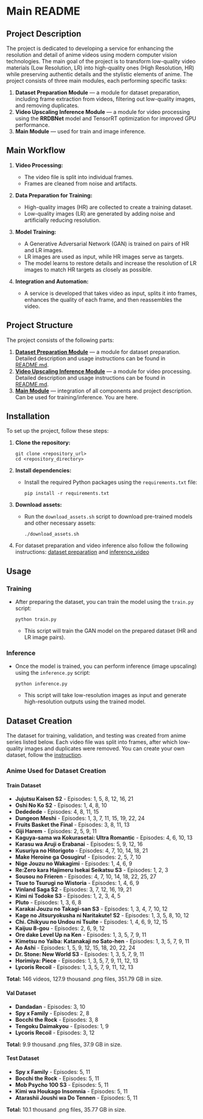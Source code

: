 # Main README

## Project Description

The project is dedicated to developing a service for enhancing the resolution and detail of anime videos using modern computer vision technologies. The main goal of the project is to transform low-quality video materials (Low Resolution, LR) into high-quality ones (High Resolution, HR) while preserving authentic details and the stylistic elements of anime. The project consists of three main modules, each performing specific tasks:

1. **Dataset Preparation Module** — a module for dataset preparation, including frame extraction from videos, filtering out low-quality images, and removing duplicates.
2. **Video Upscaling Inference Module** — a module for video processing using the **RRDBNet** model and TensorRT optimization for improved GPU performance.
3. **Main Module** — used for train and image inference.

## Main Workflow

1. **Video Processing:**
   - The video file is split into individual frames.
   - Frames are cleaned from noise and artifacts.

2. **Data Preparation for Training:**
   - High-quality images (HR) are collected to create a training dataset.
   - Low-quality images (LR) are generated by adding noise and artificially reducing resolution.

3. **Model Training:**
   - A Generative Adversarial Network (GAN) is trained on pairs of HR and LR images.
   - LR images are used as input, while HR images serve as targets.
   - The model learns to restore details and increase the resolution of LR images to match HR targets as closely as possible.

4. **Integration and Automation:**
   - A service is developed that takes video as input, splits it into frames, enhances the quality of each frame, and then reassembles the video.


## Project Structure

The project consists of the following parts:

1. **[Dataset Preparation Module](dataset_preparation/)** — a module for dataset preparation. Detailed description and usage instructions can be found in [README.md](dataset_preparation/README.md).
2. **[Video Upscaling Inference Module](inference_video/)** — a module for video processing. Detailed description and usage instructions can be found in [README.md](inference_video/README.md).
3. **[Main Module](README.md)** — integration of all components and project description. Can be used for training/inference. You are here.

## Installation

To set up the project, follow these steps:

1. **Clone the repository:**
   ```
   git clone <repository_url>
   cd <repository_directory>
   ```

2. **Install dependencies:**
   - Install the required Python packages using the `requirements.txt` file:
     ```
     pip install -r requirements.txt
     ```

3. **Download assets:**
   - Run the `download_assets.sh` script to download pre-trained models and other necessary assets:
     ```
     ./download_assets.sh
     ```
4. For dataset preparation and video inference also follow the following instructions: [dataset preparation](dataset_preparation/README.md) and [inference_video](inference_video/README.md)
## Usage

### Training
- After preparing the dataset, you can train the model using the `train.py` script:
  ```
  python train.py
  ```
  - This script will train the GAN model on the prepared dataset (HR and LR image pairs).

### Inference
- Once the model is trained, you can perform inference (image upscaling) using the `inference.py` script:
  ```
  python inference.py
  ```
  - This script will take low-resolution images as input and generate high-resolution outputs using the trained model.

## Dataset Creation

The dataset for training, validation, and testing was created from anime series listed below. Each video file was split into frames, after which low-quality images and duplicates were removed.
You can create your own dataset, follow the [instruction](dataset_preparation/README.md).

### Anime Used for Dataset Creation

#### Train Dataset
- **Jujutsu Kaisen S2** - Episodes: 1, 5, 8, 12, 16, 21
- **Oshi No Ko S2** - Episodes: 1, 4, 8, 10
- **Dededede** - Episodes: 4, 8, 11, 15
- **Dungeon Meshi** - Episodes: 1, 3, 7, 11, 15, 19, 22, 24
- **Fruits Basket the Final** - Episodes: 3, 8, 11, 13
- **Giji Harem** - Episodes: 2, 5, 9, 11
- **Kaguya-sama wa Kokurasetai: Ultra Romantic** - Episodes: 4, 6, 10, 13
- **Karasu wa Aruji o Erabanai** - Episodes: 5, 9, 12, 16
- **Kusuriya no Hitorigoto** - Episodes: 4, 7, 10, 14, 18, 21
- **Make Heroine ga Oosugiru!** - Episodes: 2, 5, 7, 10
- **Nige Jouzu no Wakagimi** - Episodes: 1, 4, 6, 9
- **Re:Zero kara Hajimeru Isekai Seikatsu S3** - Episodes: 1, 2, 3
- **Sousou no Frieren** - Episodes: 4, 7, 10, 14, 18, 22, 25, 27
- **Tsue to Tsurugi no Wistoria** - Episodes: 1, 4, 6, 9
- **Vinland Saga S2** - Episodes: 3, 7, 12, 16, 19, 21
- **Kimi ni Todoke S3** - Episodes: 1, 2, 3, 4, 5
- **Pluto** - Episodes: 1, 3, 6, 8
- **Karakai Jouzu no Takagi-san S3** - Episodes: 1, 3, 4, 7, 10, 12
- **Kage no Jitsuryokusha ni Naritakute! S2** - Episodes: 1, 3, 5, 8, 10, 12
- **Chi. Chikyuu no Undou ni Tsuite** - Episodes: 1, 4, 6, 9, 12, 15
- **Kaijuu 8-gou** - Episodes: 2, 6, 9, 12
- **Ore dake Level Up na Ken** - Episodes: 1, 3, 5, 7, 9, 11
- **Kimetsu no Yaiba: Katanakaji no Sato-hen** - Episodes: 1, 3, 5, 7, 9, 11
- **Ao Ashi** - Episodes: 1, 5, 9, 12, 15, 18, 20, 22, 24
- **Dr. Stone: New World S3** - Episodes: 1, 3, 5, 7, 9, 11
- **Horimiya: Piece** - Episodes: 1, 3, 5, 7, 9, 11, 12, 13
- **Lycoris Recoil** - Episodes: 1, 3, 5, 7, 9, 11, 12, 13

**Total:** 146 videos, 127.9 thousand .png files, 351.79 GB in size.

#### Val Dataset
- **Dandadan** - Episodes: 3, 10
- **Spy x Family** - Episodes: 2, 8
- **Bocchi the Rock** - Episodes: 3, 8
- **Tengoku Daimakyou** - Episodes: 1, 9
- **Lycoris Recoil** - Episodes: 3, 12

**Total:** 9.9 thousand .png files, 37.9 GB in size.

#### Test Dataset
- **Spy x Family** - Episodes: 5, 11
- **Bocchi the Rock** - Episodes: 5, 11
- **Mob Psycho 100 S3** - Episodes: 5, 11
- **Kimi wa Houkago Insomnia** - Episodes: 5, 11
- **Atarashii Joushi wa Do Tennen** - Episodes: 5, 11

**Total:** 10.1 thousand .png files, 35.77 GB in size.

